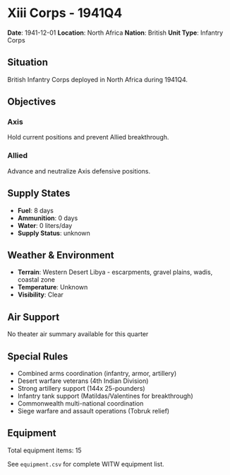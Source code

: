 # Xiii Corps - 1941Q4

**Date**: 1941-12-01
**Location**: North Africa
**Nation**: British
**Unit Type**: Infantry Corps

## Situation

British Infantry Corps deployed in North Africa during 1941Q4.

## Objectives

### Axis
Hold current positions and prevent Allied breakthrough.

### Allied
Advance and neutralize Axis defensive positions.

## Supply States

- **Fuel**: 8 days
- **Ammunition**: 0 days
- **Water**: 0 liters/day
- **Supply Status**: unknown

## Weather & Environment

- **Terrain**: Western Desert Libya - escarpments, gravel plains, wadis, coastal zone
- **Temperature**: Unknown
- **Visibility**: Clear

## Air Support

No theater air summary available for this quarter

## Special Rules

- Combined arms coordination (infantry, armor, artillery)
- Desert warfare veterans (4th Indian Division)
- Strong artillery support (144x 25-pounders)
- Infantry tank support (Matildas/Valentines for breakthrough)
- Commonwealth multi-national coordination
- Siege warfare and assault operations (Tobruk relief)

## Equipment

Total equipment items: 15

See `equipment.csv` for complete WITW equipment list.
